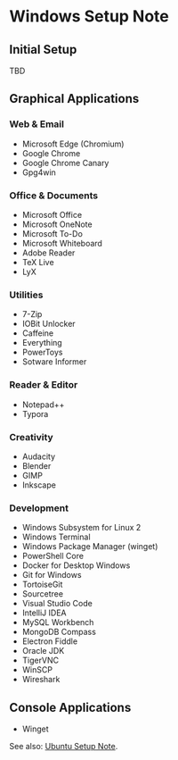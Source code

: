 Windows Setup Note
========================================================================

Initial Setup
------------------------------------------------------------------------

TBD

Graphical Applications
------------------------------------------------------------------------

### Web & Email

 * Microsoft Edge (Chromium)
 * Google Chrome
 * Google Chrome Canary
 * Gpg4win

### Office & Documents

 * Microsoft Office
 * Microsoft OneNote
 * Microsoft To-Do
 * Microsoft Whiteboard
 * Adobe Reader
 * TeX Live
 * LyX

### Utilities

 * 7-Zip
 * IOBit Unlocker
 * Caffeine
 * Everything
 * PowerToys
 * Sotware Informer

### Reader & Editor

 * Notepad++
 * Typora

### Creativity

 * Audacity
 * Blender
 * GIMP
 * Inkscape

### Development

 * Windows Subsystem for Linux 2
 * Windows Terminal
 * Windows Package Manager (winget)
 * PowerShell Core
 * Docker for Desktop Windows
 * Git for Windows
 * TortoiseGit
 * Sourcetree
 * Visual Studio Code
 * IntelliJ IDEA
 * MySQL Workbench
 * MongoDB Compass
 * Electron Fiddle
 * Oracle JDK
 * TigerVNC
 * WinSCP
 * Wireshark

Console Applications
------------------------------------------------------------------------

 * Winget

See also: [Ubuntu Setup Note](ubuntu.md).
